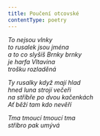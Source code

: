 ```yaml
---
title: Poučení otcovské
contentType: poetry
---
```


<section>

_To nejsou vlnky  
to rusalek jsou jména  
a to co slyšíš Brnky brnky  
je harfa Vltavina  
trošku rozladěná_

</section>

<section>

_Ty rusalky když mají hlad  
hned luna strojí večeři  
na stříbře po dvou kačenkách  
Ať běží tam kdo nevěří_

</section>

<section>

_Tma tmoucí tmoucí tma  
stříbro pak umývá_

</section>
